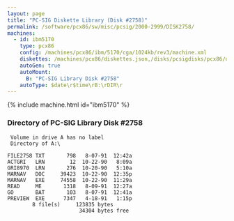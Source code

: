 ```yaml
---
layout: page
title: "PC-SIG Diskette Library (Disk #2758)"
permalink: /software/pcx86/sw/misc/pcsig/2000-2999/DISK2758/
machines:
  - id: ibm5170
    type: pcx86
    config: /machines/pcx86/ibm/5170/cga/1024kb/rev3/machine.xml
    diskettes: /machines/pcx86/diskettes.json,/disks/pcsigdisks/pcx86/diskettes.json
    autoGen: true
    autoMount:
      B: "PC-SIG Library Disk #2758"
    autoType: $date\r$time\rB:\rDIR\r
---
```


{% include machine.html id="ibm5170" %}

### Directory of PC-SIG Library Disk #2758

     Volume in drive A has no label
     Directory of A:\

    FILE2758 TXT       798   8-07-91  12:42a
    ACTGRI   LRN        12  10-22-90   8:09a
    GRI8970  LRN       276  10-20-90   5:10a
    MARNAV   DOC     39423  10-22-90  12:35p
    MARNAV   EXE     74558  10-22-90  11:29a
    READ     ME       1318   8-09-91  12:27a
    GO       BAT       103   8-07-91  12:41a
    PREVIEW  EXE      7347   4-18-91   1:15p
            8 file(s)     123835 bytes
                           34304 bytes free
